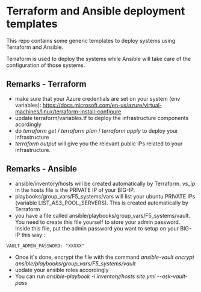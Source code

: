 Terraform and Ansible deployment templates
==========================================

This repo contains some generic templates to deploy systems using Terraform and Ansible.

Terraform is used to deploy the systems while Ansible will take care of the configuration of those systems.

Remarks - Terraform
-------------------

* make sure that your Azure credentials are set on your system (env variables): https://docs.microsoft.com/en-us/azure/virtual-machines/linux/terraform-install-configure
* update terraform/variables.tf to deploy the infrastructure components acordingly
* do *terraform get* / *terraform plan* / *terraform apply* to deploy your infrastructure
* *terraform output* will give you the relevant public IPs related to your infrastructure.

Remarks - Ansible
-----------------

* ansible/inventory/hosts will be created automatically by Terraform. *vs_ip* in the hosts file is the PRIVATE IP of your BIG-IP.
* playbooks/group_vars/F5_systems/vars will list your ubuntu PRIVATE IPs (variable LIST_AS3_POOL_SERVERS). This is created automatically by Terraform
* you have a file called ansible/playbooks/group_vars/F5_systems/vault. You need to create this file yourself to store your admin password.  Inside this file, put the admin password you want to setup on your BIG-IP this way :

```
VAULT_ADMIN_PASSWORD: "XXXXX"
```

* Once it's done, encrypt the file with the command *ansible-vault encrypt ansible/playbooks/group_vars/F5_systems/vault*
* update your ansible roles accordingly 
* You can run *ansible-playbook -i inventory/hosts site.yml --ask-vault-pass*

